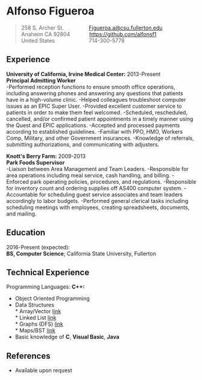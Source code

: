  Alfonso Figueroa
============

 
> 258 S. Archer St. &nbsp; &nbsp; &nbsp; &nbsp; &nbsp; &nbsp; &nbsp; &nbsp; Figueroa.a@csu.fullerton.edu  
> Anaheim CA 92804 &nbsp; &nbsp; &nbsp; &nbsp; &nbsp; &nbsp; https://github.com/alfonsf1  
> United States &nbsp; &nbsp; &nbsp; &nbsp; &nbsp; &nbsp; &nbsp; &nbsp; &nbsp; &nbsp; &nbsp; 714-300-5778   

Experience
----------
**University of California, Irvine Medical Center:** 2013-Present  
**Principal Admitting Worker**  
-Performed reception functions to ensure smooth office operations, including answering phones and answering any questions that patients have in a high-volume clinic. 
-Helped colleagues troubleshoot computer issues as an EPIC Super User. 
-Provided excellent customer service to patients in order to make them feel welcomed.
-Scheduled, rescheduled, cancelled, and/or confirmed patient appointments in a timely manner using the Quest and EPIC applications. 
-Accepted and processed payments according to established guidelines.
-Familiar with PPO, HMO, Workers Comp, Military, and other Government insurances. 
-Knowledge of referrals, submitting authorizations, and communicating with adjusters. 

**Knott's Berry Farm:** 2009-2013    
**Park Foods Supervisor**  
-Liaison between Area Management and Team Leaders.
-Responsible for area operations including meal service, cash handling, and billing.
-Enforced park operating policies, procedures, and regulations.
-Responsible for inventory count and ordering supplies off AS400 computer system. 
-Accountable for scheduling guest service associates and team leaders accordingly to labor budgets. 
-Performed general clerical tasks including scheduling meetings with employees, creating spreadsheets, documents, and mailing.  

Education
---------  
2016-Present (expected):    
**BS, Computer Science**; California State University, Fullerton 

Technical Experience
--------------------
Programming Languages: **C++:**  
* Object Oriented Programming
* Data Structures  
	  * Array/Vector [link](https://github.com/alfonsf1/gradeListRoseter-Array)  
	  * Linked List [link](https://github.com/alfonsf1/packageTracking-Linked-List)  
	  * Graphs (DFS) [link](https://github.com/alfonsf1/gameCollection-graphDFS)  
	  * Maps/BST [link](https://github.com/alfonsf1/universalProductCode-mapBST)  
* Basic knowledge of **C**, **Visual Basic**, **Java**  
  
References  
--------------------
* Available upon request